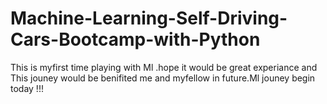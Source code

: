 # Machine-Learning-Self-Driving-Cars-Bootcamp-with-Python
This is myfirst time playing with Ml .hope it would be great experiance and This jouney would be benifited me and myfellow in future.Ml jouney begin today !!!

